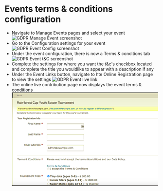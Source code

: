 # Events terms & conditions configuration

- Navigate to Manage Events pages and select your event
![GDPR Manage Event screenshot](/images/manageevents.png)
- Go to the Configuration settings for your event
![GDPR Event Config screenshot](/images/configevents.png)
- Under the event configuration, there is now a Terms & conditions tab
![GDPR Event t&C screenshot](/images/eventt&C.png)
- Complete the settings for where you want the t&c's checkbox located and complete the title you wouldlike to appear with a description if any 
- Under the Event Links button, navigate to hte Online Registration page to view the settings
![GDPR Event live link](/images/eventlivelink.png)
- The online live contribution page now displays the event terms & conditions
![GDPR Event Page screenshot](images/eventslivepage.png)
